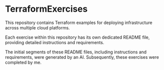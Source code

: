 # TerraformExercises
This repository contains Terraform examples for deploying infrastructure across multiple cloud platforms.

Each exercise within this repository has its own dedicated README file, providing detailed instructions and requirements.

The initial segments of these README files, including instructions and requirements, were generated by an AI. Subsequently, these exercises were completed by me.